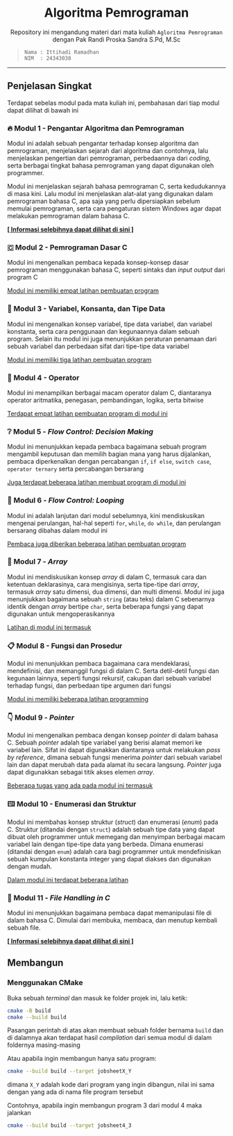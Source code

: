 <div align='center'>

   # Algoritma Pemrograman

   Repository ini mengandung materi dari mata kuliah `Agloritma Pemrograman`
   dengan Pak Randi Proska Sandra S.Pd, M.Sc

</div>

> ```
> Nama : Ittihadi Ramadhan
> NIM  : 24343038
> ```

---

## Penjelasan Singkat

Terdapat sebelas modul pada mata kuliah ini, pembahasan dari tiap modul dapat
dilihat di bawah ini

### 🔥 Modul 1 - Pengantar Algoritma dan Pemrograman

Modul ini adalah sebuah pengantar terhadap konsep algoritma dan pemrograman,
menjelaskan sejarah dari algoritma dan contohnya, lalu menjelaskan pengertian
dari pemrograman, perbedaannya dari _coding_, serta berbagai tingkat bahasa
pemrograman yang dapat digunakan oleh programmer.

Modul ini menjelaskan sejarah bahasa pemrograman C, serta kedudukannya
di masa kini. Lalu modul ini menjelaskan alat-alat yang digunakan dalam
pemrograman bahasa C, apa saja yang perlu dipersiapkan sebelum memulai
pemrograman, serta cara pengaturan sistem Windows agar dapat melakukan
pemrograman dalam bahasa C.

**[\[ Informasi selebihnya dapat dilihat di
sini \]](Modul%2001%20Pengantar%20Algoritma%20dan%20Pemrograman)**

### 🇨 Modul 2 - Pemrograman Dasar C

Modul ini mengenalkan pembaca kepada konsep-konsep dasar pemrograman
menggunakan bahasa C, seperti sintaks dan _input output_ dari program C

[Modul ini memiliki empat latihan pembuatan
program](Modul%202%20Pemrograman%20Dasar%20C)

### 💾 Modul 3 - Variabel, Konsanta, dan Tipe Data

Modul ini mengenalkan konsep variabel, tipe data variabel, dan variabel
konstanta, serta cara penggunaan dan kegunaannya dalam sebuah program. Selain
itu modul ini juga menunjukkan peraturan penamaan dari sebuah variabel dan
perbedaan sifat dari tipe-tipe data variabel

[Modul ini memiliki tiga latihan pembuatan
program](Modul%203%20Variabel%20Konstanta%20dan%20Tipe%20Data)

### 📐 Modul 4 - Operator

Modul ini menampilkan berbagai macam operator dalam C, diantaranya operator aritmatika, penegasan, pembandingan, logika, serta bitwise

[Terdapat empat latihan pembuatan program di modul ini](Modul%204%20Operator)

### ❔ Modul 5 - _Flow Control: Decision Making_

Modul ini menunjukkan kepada pembaca bagaimana sebuah program mengambil
keputusan dan memilih bagian mana yang harus dijalankan, pembaca diperkenalkan
dengan percabangan `if`, `if else`, `switch case`, `operator ternary` serta
percabangan bersarang

[Juga terdapat beberapa latihan membuat program di modul
ini](Modul%205%20Flow%20Control%20Decision%20Making)

### 🔁 Modul 6 - _Flow Control: Looping_

Modul ini adalah lanjutan dari modul sebelumnya, kini mendiskusikan mengenai
perulangan, hal-hal seperti `for`, `while`, `do while`, dan perulangan
bersarang dibahas dalam modul ini

[Pembaca juga diberikan beberapa latihan pembuatan
program](Modul%206%20Flow%20Control%20Looping)

### 🔗 Modul 7 - _Array_

Modul ini mendiskusikan konsep _array_ di dalam C, termasuk cara dan ketentuan
deklarasinya, cara mengisinya, serta tipe-tipe dari _array_, termasuk _array_
satu dimensi, dua dimensi, dan multi dimensi. Modul ini juga menunjukkan
bagaimana sebuah `string` (atau teks) dalam C sebenarnya identik dengan _array_
bertipe `char`, serta beberapa fungsi yang dapat digunakan untuk
mengoperasikannya

[Latihan di modul ini termasuk](Modul%207%20Array)

### 📋 Modul 8 - Fungsi dan Prosedur

Modul ini menunjukkan pembaca bagaimana cara mendeklarasi, mendefinisi, dan
memanggil fungsi di dalam C. Serta detil-detil fungsi dan kegunaan lainnya,
seperti fungsi rekursif, cakupan dari sebuah variabel terhadap fungsi, dan
perbedaan tipe argumen dari fungsi

[Modul ini memiliki beberapa latihan
programming](Modul%208%20Fungsi%20dan%20Prosedur)

### 👇 Modul 9 - _Pointer_

Modul ini mengenalkan pembaca dengan konsep _pointer_ di dalam bahasa C. Sebuah
_pointer_ adalah tipe variabel yang berisi alamat memori ke variabel lain.
Sifat ini dapat digunakkan diantaranya untuk melakukan _pass by reference_,
dimana sebuah fungsi menerima _pointer_ dari sebuah variabel lain dan dapat
merubah data pada alamat itu secara langsung. _Pointer_ juga dapat digunakkan
sebagai titik akses elemen _array_.

[Beberapa tugas yang ada pada modul ini termasuk](Modul%209%20Pointer)

### 🖽 Modul 10 - Enumerasi dan Struktur

Modul ini membahas konsep struktur (_struct_) dan enumerasi (_enum_) pada C.
Struktur (ditandai dengan `struct`) adalah sebuah tipe data yang dapat dibuat
oleh programmer untuk memegang dan menyimpan berbagai macam variabel lain
dengan tipe-tipe data yang berbeda. Dimana enumerasi (ditandai dengan `enum`)
adalah cara bagi programmer untuk mendefinisikan sebuah kumpulan konstanta
integer yang dapat diakses dan digunakan dengan mudah.

[Dalam modul ini terdapat beberapa
latihan](Modul%2010%20Enumerasi%20dan%20Struktur)

### 📁 Modul 11 - _File Handling in C_

Modul ini menunjukkan bagaimana pembaca dapat memanipulasi file di dalam bahasa
C. Dimulai dari membuka, membaca, dan menutup kembali sebuah file.

**[\[ Informasi selebihnya dapat dilihat di sini
\]](Modul%2011%20File%20Handling%20in%20C)**

## Membangun

### Menggunakan CMake

Buka sebuah _terminal_ dan masuk ke folder projek ini, lalu ketik:

```sh
cmake -B build
cmake --build build
```

Pasangan perintah di atas akan membuat sebuah folder bernama `build` dan di
dalamnya akan terdapat hasil _compilation_ dari semua modul di dalam foldernya
masing-masing

Atau apabila ingin membangun hanya satu program:

```sh
cmake --build build --target jobsheetX_Y
```

dimana `X_Y` adalah kode dari program yang ingin dibangun, nilai ini sama
dengan yang ada di nama file program tersebut

Contohnya, apabila ingin membangun program 3 dari modul 4 maka jalankan

```sh
cmake --build build --target jobsheet4_3
```
